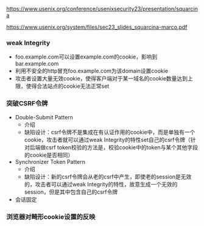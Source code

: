 https://www.usenix.org/conference/usenixsecurity23/presentation/squarcina

https://www.usenix.org/system/files/sec23_slides_squarcina-marco.pdf

### weak Integrity

* foo.example.com可以设置example.com的cookie，影响到bar.example.com
* 利用不安全的http冒充foo.example.com为该domain设置cookie
* 攻击者设置大量无效cookie，使得客户端对于某一域名的cookie数量达到上限，使得合法站点的cookie无法正常set

### 突破CSRF令牌

* Double-Submit Pattern
  * 介绍
  * 缺陷设计：csrf令牌不是集成在有认证作用的cookie中，而是单独有一个cookie，攻击者就可以通过weak Integrity的特性set自己的csrf令牌（针对后端做csrf token校验的方法是，校验cookie中的token与某个其他字段的cookie是否相同）
* Synchronizer Token Pattern
  * 介绍
  * 缺陷设计：新的csrf令牌会从老的csrf中产生，即使老的session是无效的，攻击者可以通过weak Integrity的特性，故意生成一个无效的session，但是其中包含自己的csrf令牌
* 会话固定

### 浏览器对畸形cookie设置的反映